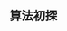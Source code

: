 <!--
 * @Author: your name
 * @Date: 2020-05-21 23:24:17
 * @LastEditTime: 2020-05-21 23:26:39
 * @LastEditors: Please set LastEditors
 * @Description: In User Settings Edit
 * @FilePath: \vuepress-blog\docs\blog\Other-Library\算法初探.md
--> 
## 算法初探


 
